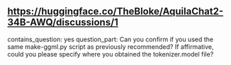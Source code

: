 ## https://huggingface.co/TheBloke/AquilaChat2-34B-AWQ/discussions/1

contains_question: yes
question_part: Can you confirm if you used the same make-ggml.py script as previously recommended? If affirmative, could you please specify where you obtained the tokenizer.model file?